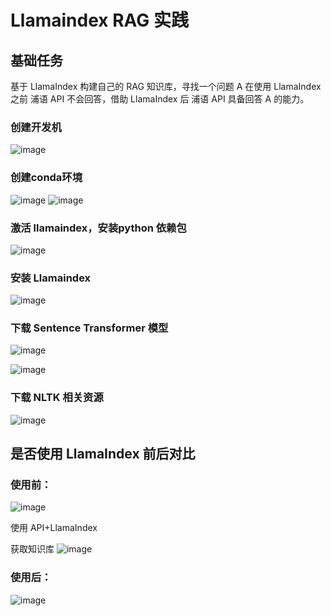 # Llamaindex RAG 实践

## 基础任务
基于 LlamaIndex 构建自己的 RAG 知识库，寻找一个问题 A 在使用 LlamaIndex 之前 浦语 API 不会回答，借助 LlamaIndex 后 浦语 API 具备回答 A 的能力。


### 创建开发机

![image](https://github.com/user-attachments/assets/567b9ecd-958a-4f73-890d-6f28ce7b97cf)

### 创建conda环境

![image](https://github.com/user-attachments/assets/1f850436-2352-40f1-a6a0-a74999aa225d)
![image](https://github.com/user-attachments/assets/d092fa25-9173-4045-82f2-13f476952884)


### 激活 llamaindex，安装python 依赖包

![image](https://github.com/user-attachments/assets/9ed7b0ac-c79c-459d-bd10-e6711c37639d)


### 安装 Llamaindex

![image](https://github.com/user-attachments/assets/18ee033f-45aa-4535-be27-24f3f3ddc00b)


### 下载 Sentence Transformer 模型

![image](https://github.com/user-attachments/assets/d4f922c6-77ed-4010-a0dd-957eaf342971)

![image](https://github.com/user-attachments/assets/9ffcb5bf-7a7c-4795-b370-fdfdf05a9e1c)


### 下载 NLTK 相关资源

![image](https://github.com/user-attachments/assets/1fe102ee-93f9-4754-8158-bc7919c7cc30)


## 是否使用 LlamaIndex 前后对比

### 使用前：
![image](https://github.com/user-attachments/assets/310cdc86-a58c-4bb5-8c8c-f6d0e0d13c27)

使用  API+LlamaIndex

获取知识库
![image](https://github.com/user-attachments/assets/15c905d0-4fe3-403f-86a4-05debb4dc5aa)

### 使用后：

![image](https://github.com/user-attachments/assets/78388264-3ad1-4821-8e40-ace55f494dbe)














